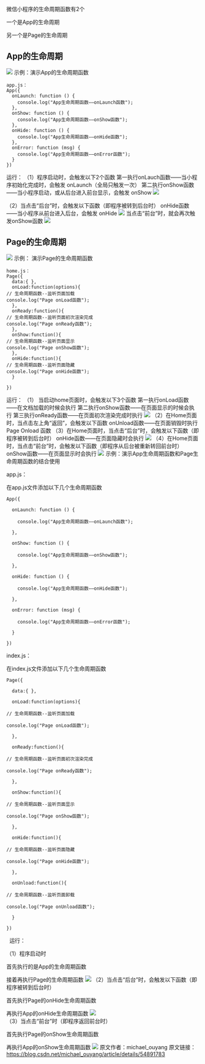 微信小程序的生命周期函数有2个

一个是App的生命周期

另一个是Page的生命周期

## App的生命周期
![](https://upload-images.jianshu.io/upload_images/19956127-52043359b38093bc.png?imageMogr2/auto-orient/strip%7CimageView2/2/w/1240)
示例：演示App的生命周期函数
```
app.js：
App({
  onLaunch: function () {
    console.log("App生命周期函数——onLaunch函数");
  },
  onShow: function () {
    console.log("App生命周期函数——onShow函数");
  },
  onHide: function () {
    console.log("App生命周期函数——onHide函数");
  },
  onError: function (msg) {
    console.log("App生命周期函数——onError函数");
  }
})
```
运行：
（1）程序启动时，会触发以下2个函数
第一执行onLauch函数——当小程序初始化完成时，会触发 onLaunch（全局只触发一次）
第二执行onShow函数——当小程序启动，或从后台进入前台显示，会触发 onShow
![](https://upload-images.jianshu.io/upload_images/19956127-b7c4604f54ae0e0b.png?imageMogr2/auto-orient/strip%7CimageView2/2/w/1240)

（2）当点击“后台”时，会触发以下函数（即程序被转到后台时）
onHide函数——当小程序从前台进入后台，会触发 onHide
![](https://upload-images.jianshu.io/upload_images/19956127-dfc81d5e785ccd2d.png?imageMogr2/auto-orient/strip%7CimageView2/2/w/1240)
当点击“前台”时，就会再次触发onShow函数
![](https://upload-images.jianshu.io/upload_images/19956127-3b6428b63722cfbd.png?imageMogr2/auto-orient/strip%7CimageView2/2/w/1240)
## Page的生命周期
![](https://upload-images.jianshu.io/upload_images/19956127-e5330d43847b5e5c.png?imageMogr2/auto-orient/strip%7CimageView2/2/w/1240)
示例： 演示Page的生命周期函数
```
home.js：
Page({
  data:{ },
  onLoad:function(options){
// 生命周期函数--监听页面加载
console.log("Page onLoad函数");
  },
  onReady:function(){
// 生命周期函数--监听页面初次渲染完成
console.log("Page onReady函数");
  },
  onShow:function(){
// 生命周期函数--监听页面显示
console.log("Page onShow函数");
  },
  onHide:function(){
// 生命周期函数--监听页面隐藏
console.log("Page onHide函数");
  }

})
```
运行：
（1）
当启动home页面时，会触发以下3个函数
第一执行onLoad函数——在文档加载的时候会执行
第二执行onShow函数——在页面显示的时候会执行
第三执行onReady函数——在页面初次渲染完成时执行
![](https://upload-images.jianshu.io/upload_images/19956127-8e188bec8ade87f9.png?imageMogr2/auto-orient/strip%7CimageView2/2/w/1240)
（2）在Home页面时，当点击左上角“返回”，会触发以下函数
onUnload函数——在页面销毁时执行
Page Onload 函数
（3）在Home页面时，当点击“后台”时，会触发以下函数（即程序被转到后台时）
onHide函数——在页面隐藏时会执行
![](https://upload-images.jianshu.io/upload_images/19956127-b384272e2fa569ea.png?imageMogr2/auto-orient/strip%7CimageView2/2/w/1240)
（4）在Home页面时，当点击“前台”时，会触发以下函数（即程序从后台被重新转回前台时）
onShow函数——在页面显示时会执行
![](https://upload-images.jianshu.io/upload_images/19956127-ce8d123286a949b8.png?imageMogr2/auto-orient/strip%7CimageView2/2/w/1240)
示例：演示App生命周期函数和Page生命周期函数的结合使用

app.js：

在app.js文件添加以下几个生命周期函数
```
App({

  onLaunch: function () {

    console.log("App生命周期函数——onLaunch函数");

  },

  onShow: function () {

    console.log("App生命周期函数——onShow函数");

  },

  onHide: function () {

    console.log("App生命周期函数——onHide函数");

  },

  onError: function (msg) {

    console.log("App生命周期函数——onError函数");

  }

})
```
index.js：

在index.js文件添加以下几个生命周期函数
```
Page({

  data:{ },

  onLoad:function(options){

// 生命周期函数--监听页面加载

console.log("Page onLoad函数");

  },

  onReady:function(){

// 生命周期函数--监听页面初次渲染完成

console.log("Page onReady函数");

  },

  onShow:function(){

// 生命周期函数--监听页面显示

console.log("Page onShow函数");

  },

  onHide:function(){

// 生命周期函数--监听页面隐藏

console.log("Page onHide函数");

  },

  onUnload:function(){

// 生命周期函数--监听页面卸载

console.log("Page onUnload函数");

  }

})
```
 
运行：

（1）程序启动时

首先执行的是App的生命周期函数

接着再执行Page的生命周期函数
![](https://upload-images.jianshu.io/upload_images/19956127-f089498734b9b06f.png?imageMogr2/auto-orient/strip%7CimageView2/2/w/1240)
（2）当点击“后台”时，会触发以下函数（即程序被转到后台时）

首先执行Page的onHide生命周期函数

再执行App的onHide生命周期函数
![](https://upload-images.jianshu.io/upload_images/19956127-36a2d3012af948d2.png?imageMogr2/auto-orient/strip%7CimageView2/2/w/1240)
（3）当点击“前台”时（即程序返回前台时）

首先执行Page的onShow生命周期函数

再执行App的onShow生命周期函数
![](https://upload-images.jianshu.io/upload_images/19956127-867daec5bc27ccd0.png?imageMogr2/auto-orient/strip%7CimageView2/2/w/1240)
原文作者：michael_ouyang
原文链接：https://blog.csdn.net/michael_ouyang/article/details/54891783

